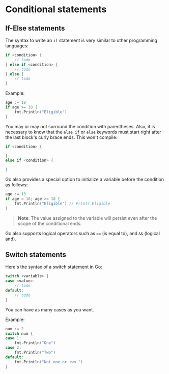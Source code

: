 # Conditional statements

## If-Else statements
The syntax to write an `if` statement is very similar to other programming languages:

```go
if <condition> {
    // todo
} else if <condition> {
    // todo
} else {
    // todo
}
```
Example:
```go
age := 18
if age >= 18 {
    fmt.Println("Eligible")
}
```
You may or may not surround the condition with parentheses. Also, it is necessary to know that the `else if` or `else` keywords must start right after the last block's curly brace ends. This won't compile:
```go
if <condition> {

}
else if <condition> {

}
```
Go also provides a special option to initialize a variable before the condition as follows:

```go
age := 13
if age = 18; age >= 18 {
    fmt.Println("Eligible") // Prints Eligible
}
```
> **Note**: The value assigned to the variable will persist even after the scope of the conditional ends.

Go also supports logical operators such as `==` (is equal to), and `&&` (logical and).

## Switch statements

Here's the syntax of a switch statement in Go:
```go
switch <variable> {
case <value>:
    // todo
default:
    // todo
}
```

You can have as many cases as you want.

Example:
```go
num := 2
switch num {
case 1:
    fmt.Println("One")
case 2:
    fmt.Println("Two")
default:
    fmt.Println("Not one or two ")
}
```
